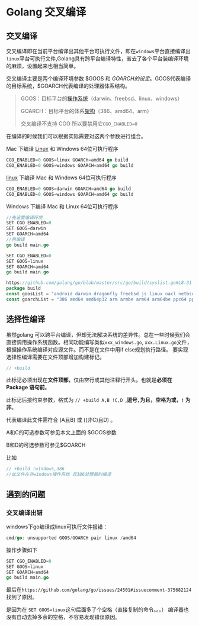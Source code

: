 # Golang 交叉编译

## 交叉编译

交叉编译即在当前平台编译出其他平台可执行文件，即在`windows`平台直接编译出`linux`平台可执行文件,Golang具有跨平台编译特性，省去了各个平台装编译环境的麻烦，设置起来也相当简单。

交叉编译主要是两个编译环境参数 $GOOS 和 $GOARCH 的设定。$GOOS代表编译的目标系统，$GOARCH代表编译的处理器体系结构。 

> GOOS：目标平台的[操作系统](https://link.jianshu.com?t=http://lib.csdn.net/base/operatingsystem)（darwin、freebsd、linux、windows） 
>
> GOARCH：目标平台的体系[架构](https://link.jianshu.com?t=http://lib.csdn.net/base/architecture)（386、amd64、arm） 
>
> 交叉编译不支持 CGO 所以要禁用它`CGO_ENABLED=0`

在编译的时候我们可以根据实际需要对这两个参数进行组合。

Mac 下编译 [Linux](https://link.jianshu.com?t=http://lib.csdn.net/base/linux) 和 Windows 64位可执行程序

```go
CGO_ENABLED=0 GOOS=linux GOARCH=amd64 go build 
CGO_ENABLED=0 GOOS=windows GOARCH=amd64 go build 
```

[linux](https://link.jianshu.com?t=http://lib.csdn.net/base/linux) 下编译 Mac 和 Windows 64位可执行程序

```go
CGO_ENABLED=0 GOOS=darwin GOARCH=amd64 go build 
CGO_ENABLED=0 GOOS=windows GOARCH=amd64 go build 
```

Windows 下编译 Mac 和 Linux 64位可执行程序

```go
//先设置编译环境
SET CGO_ENABLED=0
SET GOOS=darwin
SET GOARCH=amd64 
//再编译
go build main.go

SET CGO_ENABLED=0
SET GOOS=linux
SET GOARCH=amd64 
go build main.go
```



```go
https://github.com/golang/go/blob/master/src/go/build/syslist.go#L8:31
package build
const goosList = "android darwin dragonfly freebsd js linux nacl netbsd openbsd plan9 solaris windows zos "
const goarchList = "386 amd64 amd64p32 arm armbe arm64 arm64be ppc64 ppc64le mips mipsle mips64 mips64le mips64p32 mips64p32le
```

## 选择性编译

虽然golang 可以跨平台编译，但却无法解决系统的差异性。总在一些时候我们会直接调用操作系统函数。相同功能编写类似`xxx_windows.go`, `xxx.Linux.go`文件，根据操作系统编译对应源文件。而不是在文件中用if else规划执行路径。 要实现选择性编译需要在文件顶部增加构建标记。

```go
// +build
```

此标记必须出现在**文件顶部**，仅由空行或其他注释行开头。也就是**必须在Package 语句前**。

此标记后接约束参数，格式为 `// +build A,B !C,D `,**逗号`,`为且，空格为或，`!` 为非**。

代表编译此文件需符合 (A且B) 或 ((非C)且D) 。

A和C的可选参数可参见本文上面的 $GOOS参数

B和D的可选参数可参见$GOARCH 

比如

```go
// +build !windows,386
//此文件在非windows操作系统 且386处理器时编译
```



## 遇到的问题

### 交叉编译出错

windows下go编译成linux可执行文件报错：

```go
cmd/go: unsupported GOOS/GOARCH pair linux /amd64
```

操作步骤如下

```go
SET CGO_ENABLED=0
SET GOOS=linux
SET GOARCH=amd64 
go build main.go
```

最后在`https://github.com/golang/go/issues/24501#issuecomment-375682124`找到了原因。

是因为在 `SET GOOS=linux`这句后面多了个空格（直接复制的命令。。。）
编译器也没有自动去掉多余的空格，不容易发现错误原因。

